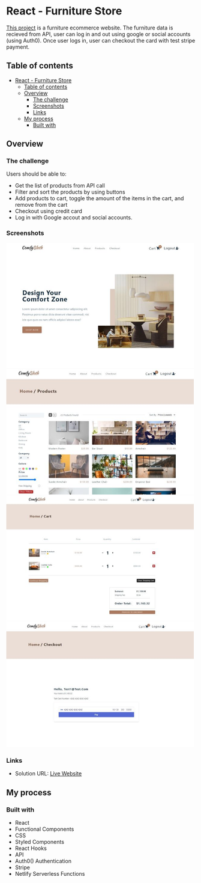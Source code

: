 # React - Furniture Store

[This project](https://gurhan-react-furniture-store.netlify.app) is a furniture ecommerce website. The furniture data is recieved from API, user can log in and out using google or social accounts (using Auth0). Once user logs in, user can checkout the card with test stripe payment.

## Table of contents

- [React - Furniture Store](#react---furniture-store)
  - [Table of contents](#table-of-contents)
  - [Overview](#overview)
    - [The challenge](#the-challenge)
    - [Screenshots](#screenshots)
    - [Links](#links)
  - [My process](#my-process)
    - [Built with](#built-with)

## Overview

### The challenge

Users should be able to:

-   Get the list of products from API call
-   Filter and sort the products by using buttons
-   Add products to cart, toggle the amount of the items in the cart, and remove from the cart
-   Checkout using credit card
-   Log in with Google accout and social accounts.

### Screenshots

<img  src="./public/react-fs1.jpg" alt="html"  width=500><br/>
<img  src="./public/react-fs2.jpg" alt="html"  width=500><br/>
<img  src="./public/react-fs3.jpg" alt="html"  width=500><br/>
<img  src="./public/react-fs4.jpg" alt="html"  width=500><br/>

### Links

-   Solution URL: [Live Website](https://gurhan-react-furniture-store.netlify.app)

## My process

### Built with

-   React
-   Functional Components
-   CSS
-   Styled Components
-   React Hooks
-   API
-   Auth0() Authentication
-   Stripe
-   Netlify Serverless Functions
